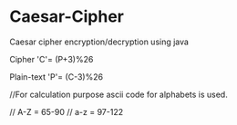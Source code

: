 # Caesar-Cipher
Caesar cipher encryption/decryption using java

Cipher 'C'= (P+3)%26 

Plain-text 'P'= (C-3)%26

//For calculation purpose ascii code for alphabets is used.

// A-Z = 65-90
// a-z = 97-122 
